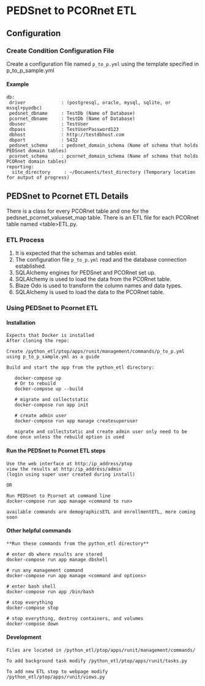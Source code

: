# PEDSnet to PCORnet ETL 

## Configuration

### Create Condition Configuration File
Create a configuration file named `p_to_p.yml` using the template specified in p_to\_p\_sample.yml

#### Example

```
db:
 driver             : (postgresql, oracle, mysql, sqlite, or mssql+pyodbc)
 pedsnet_dbname	    : TestDb (Name of Database)
 pcornet_dbname     : TestDb (Name of Database)
 dbuser	            : TestUser
 dbpass	            : TestUserPassword123
 dbhost             : http://testdbhost.com
 dbport	            : 5432
 pedsnet_schema     : pedsnet_domain_schema (Name of schema that holds PEDSnet domain tables)
 pcornet_schema     : pcornet_domain_schema (Name of schema that holds PCORnet domain tables)
reporting:
  site_directory     : ~/Documents/test_directory (Temporary location for output of progress)
```

## PEDSnet to Pcornet ETL Details

There is a class for every PCORnet table and one for the pedsnet_pcornet_valueset_map table. There is an ETL file for each PCORnet table named \<table>ETL.py.

### ETL Process

1. It is expected that the schemas and tables exist.
1. The configuration file `p_to_p.yml` read and the database connection established.
1. SQLAlchemy engines for PEDSnet and PCORnet set up.
1. SQLAlchemy is used to load the data from the PCORnet table.
1. Blaze Odo is used to transform the column names and data types.
1. SQLAlchemy is used to load the data to the PCORnet table.

### Using PEDSnet to Pcornet ETL

#### Installation
	Expects that Docker is installed
	After cloning the repo:

    Create /python_etl/ptop/apps/runit/management/commands/p_to_p.yml using p_to_p_sample.yml as a guide
    
    Build and start the app from the python_etl directory:

       docker-compose up
       # Or to rebuild
       docker-compose up --build

       # migrate and collectstatic
       docker-compose run app init

       # create admin user
       docker-compose run app manage createsuperuser
        	
       migrate and collectstatic and create admin user only need to be done once unless the rebuild option is used
        	
#### Run the PEDSnet to Pcornet ETL steps
	Use the web interface at http:/ip_address/ptop
	view the results at http:/ip_address/admin
	(login using super user created during install)
	
    OR 
    
    Run PEDSnet to Pcornet at command line
    docker-compose run app manage <command to run>
    
    available commands are demographicsETL and enrollmentETL, more coming soon


#### Other helpful commands
	**Run these commands from the python_etl directory**

    # enter db where results are stored
    docker-compose run app manage dbshell

    # run any management command
    docker-compose run app manage <command and options>

    # enter bash shell
    docker-compose run app /bin/bash

    # stop everything
    docker-compose stop

    # stop everything, destroy containers, and volumes
    docker-compose down

#### Development

	Files are located in /python_etl/ptop/apps/runit/management/commands/
	
	To add background task modify /python_etl/ptop/apps/runit/tasks.py
	
	To add new ETL step to webpage modify /python_etl/ptop/apps/runit/views.py
	
